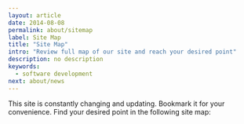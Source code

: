 ```yaml
---
layout: article
date: 2014-08-08
permalink: about/sitemap
label: Site Map
title: "Site Map"
intro: "Review full map of our site and reach your desired point"
description: no description
keywords:
  - software development
next: about/news
---
```


This site is constantly changing and updating. Bookmark it for your convenience. Find your desired 
point in the following site map:
